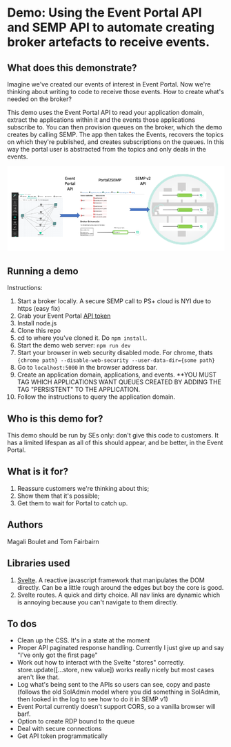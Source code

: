 # Demo: Using the Event Portal API and SEMP API to automate creating broker artefacts to receive events.

## What does this demonstrate?

Imagine we've created our events of interest in Event Portal. Now we're thinking about writing to code to receive those events.  How to create what's needed on the broker?

This demo uses the Event Portal API to read your application domain, extract the applications within it and the events those applications subscribe to.  You can then provision queues on the broker, which the demo creates by calling SEMP.  The app then takes the Events, recovers the topics on which they're published, and creates subscriptions on the queues.  In this way the portal user is abstracted from the topics and only deals in the events.

![Portal2SEMP diagramme](collateral/demo-diag.png)

## Running a demo

Instructions:
1. Start a broker locally.  A secure SEMP call to PS+ cloud is NYI due to https (easy fix)
2. Grab your Event Portal [API token](https://docs.solace.com/Solace-Cloud/ght_api_tokens.htm#Create )
3. Install node.js
4. Clone this repo
5. cd to where you've cloned it.  Do `npm install`.
6. Start the demo web server: `npm run dev`
7. Start your browser in web security disabled mode.  For chrome, thats `{chrome path} --disable-web-security --user-data-dir={some path}`
8. Go to `localhost:5000` in the browser address bar.
9. Create an application domain, applications, and events. **YOU MUST TAG WHICH APPLICATIONS WANT QUEUES CREATED BY ADDING THE TAG "PERSISTENT" TO THE APPLICATION.
10. Follow the instructions to query the application domain.

## Who is this demo for?

This demo should be run by SEs only: don't give this code to customers.  It has a limited lifespan as all of this should appear, and be better, in the Event Portal.  

## What is it for?

1. Reassure customers we're thinking about this;
2. Show them that it's possible;
3. Get them to wait for Portal to catch up.

## Authors
Magali Boulet and Tom Fairbairn

## Libraries used

1. [Svelte](https://svelte.dev/).  A reactive javascript framework that manipulates the DOM directly.  Can be a little rough around the edges but boy the core is good.
2. Svelte routes.  A quick and dirty choice.  All nav links are dynamic which is annoying because you can't navigate to them directly.

## To dos
* Clean up the CSS.  It's in a state at the moment
* Proper API paginated response handling.  Currently I just give up and say "I've only got the first page"
* Work out how to interact with the Svelte "stores" correctly.  store.update([...store, new value]) works really nicely but most cases aren't like that.
* Log what's being sent to the APIs so users can see, copy and paste (follows the old SolAdmin model where you did something in SolAdmin, then looked in the log to see how to do it in SEMP v1)
* Event Portal currently doesn't support CORS, so a vanilla browser will barf.
* Option to create RDP bound to the queue
* Deal with secure connections
* Get API token programmatically
